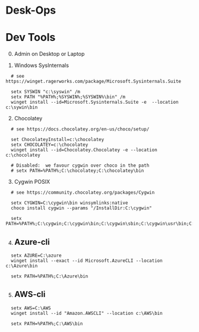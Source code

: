 

# Desk-Ops




# Dev Tools


0. Admin on Desktop or Laptop

  
1. Windows SysInternals

```shell
  # see https://winget.ragerworks.com/package/Microsoft.Sysinternals.Suite

  setx SYSWIN "c:\syswin" /m
  setx PATH "%PATH%;%SYSWIN%;%SYSWIN%\bin" /m
  winget install --id=Microsoft.Sysinternals.Suite -e  --location c:\sywin\bin
```

2. Chocolatey

```shell
  # see https://docs.chocolatey.org/en-us/choco/setup/

  set ChocolateyInstall=c:\chocolatey
  setx CHOCOLATEY=c:\chocolatey  
  winget install --id=Chocolatey.Chocolatey -e --location c:\chocolatey

  # Disabled:  we favour cygwin over choco in the path
  # setx PATH=%PATH%;C:\chocolatey;C:\chocolatey\bin
```

3. Cygwin POSIX

```shell   
  # see https://community.chocolatey.org/packages/Cygwin

  setx CYGWIN=C:\cygwin\bin winsymlinks:native
  choco install cygwin --params "/InstallDir:C:\cygwin"

  setx PATH=%PATH%;C:\cygwin;C:\cygwin\bin;C:\cygwin\sbin;C:\cygwin\usr\bin;C:\cygwin\usr\sbin
```
   
4.   ## Azure-cli

```shell
  setx AZURE=C:\azure
  winget install --exact --id Microsoft.AzureCLI --location c:\Azure\bin

  setx PATH=%PATH%;C:\Azure\bin
```

5.   ## AWS-cli

```shell
  setx AWS=C:\AWS
  winget install --id "Amazon.AWSCLI" --location c:\AWS\bin
  
  setx PATH=%PATH%;C:\AWS\bin
```


  

